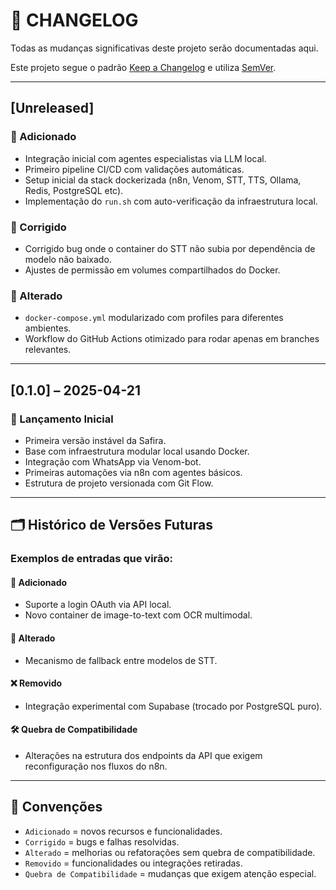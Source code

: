# 📓 CHANGELOG

Todas as mudanças significativas deste projeto serão documentadas aqui.

Este projeto segue o padrão [Keep a Changelog](https://keepachangelog.com/en/1.0.0/) e utiliza [SemVer](https://semver.org/spec/v2.0.0.html).

---

## [Unreleased]
### 🔧 Adicionado
- Integração inicial com agentes especialistas via LLM local.
- Primeiro pipeline CI/CD com validações automáticas.
- Setup inicial da stack dockerizada (n8n, Venom, STT, TTS, Ollama, Redis, PostgreSQL etc).
- Implementação do `run.sh` com auto-verificação da infraestrutura local.

### 🐞 Corrigido
- Corrigido bug onde o container do STT não subia por dependência de modelo não baixado.
- Ajustes de permissão em volumes compartilhados do Docker.

### 🔄 Alterado
- `docker-compose.yml` modularizado com profiles para diferentes ambientes.
- Workflow do GitHub Actions otimizado para rodar apenas em branches relevantes.

---

## [0.1.0] – 2025-04-21
### 🚀 Lançamento Inicial
- Primeira versão instável da Safira.
- Base com infraestrutura modular local usando Docker.
- Integração com WhatsApp via Venom-bot.
- Primeiras automações via n8n com agentes básicos.
- Estrutura de projeto versionada com Git Flow.

---

## 🗂 Histórico de Versões Futuras

### Exemplos de entradas que virão:
#### 🔧 Adicionado
- Suporte a login OAuth via API local.
- Novo container de image-to-text com OCR multimodal.

#### 🔄 Alterado
- Mecanismo de fallback entre modelos de STT.

#### ❌ Removido
- Integração experimental com Supabase (trocado por PostgreSQL puro).

#### 🛠️ Quebra de Compatibilidade
- Alterações na estrutura dos endpoints da API que exigem reconfiguração nos fluxos do n8n.

---

## 📌 Convenções
- `Adicionado` = novos recursos e funcionalidades.
- `Corrigido` = bugs e falhas resolvidas.
- `Alterado` = melhorias ou refatorações sem quebra de compatibilidade.
- `Removido` = funcionalidades ou integrações retiradas.
- `Quebra de Compatibilidade` = mudanças que exigem atenção especial.

